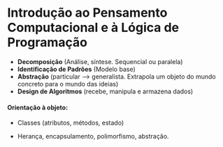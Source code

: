 # Introdução ao Pensamento Computacional e à Lógica de Programação

- **Decomposição** (Análise, síntese. Sequencial ou paralela)
- **Identificação de Padrões** (Modelo base)
- **Abstração** (particular --> generalista. Extrapola um objeto do mundo concreto para o mundo das ideias)
- **Design de Algoritmos** (recebe, manipula e armazena dados)

#### Orientação à objeto: 

- Classes (atributos, métodos, estado)

- Herança, encapsulamento, polimorfismo, abstração.

